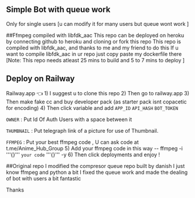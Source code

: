 ## Simple Bot with queue work 
Only for single users [u can modify it for many users but queue wont work ]

##Ffmpeg compiled with libfdk_aac 
This repo can be deployed on heroku by connecting github to heroku and cloning or fork this repo 
This repo is compiled with libfdk_aac, and thanks to me and my friend  to do this 
If u want to compile libfdk_aac in ur repo just copy paste my dockerfile there 
[Note: This repo needs atleast 25 mins to build and 5 to 7 mins to deploy ]
## Deploy on Railway 
Railway.app 👈
1)
I suggest u to clone this repo 
2)
Then go to railway.app
3)
Then make fake cc and buy developer pack (as starter pack isnt copacetic for encoding)
4)
Then click variable and add 
`APP_ID` `API_HASH` `BOT_TOKEN`

`OWNER` : Put Id Of Auth Users with a space between it

`THUMBNAIL` : Put telegraph link of a picture for use of Thumbnail.

`FFMPEG` : Put your best ffmpeg code , U can ask code at t.me/Anime_Hub_Group
5)
Add your ffmpeg code in this way -- ffmpeg -i '''{}''' `your code` '''{}''' -y 
6) Then click deployments and enjoy !

##Original repo 
I modified the compresor queue repo built by danish 
I just know ffmpeg and python a bit 
I fixed the queue work and made the dealing of bot with users a bit fantastic 

Thanks 
